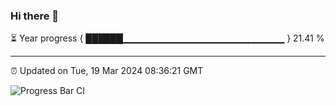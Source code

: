 ### Hi there 👋

⏳ Year progress { ██████▁▁▁▁▁▁▁▁▁▁▁▁▁▁▁▁▁▁▁▁▁▁▁▁ } 21.41 %

---

⏰ Updated on Tue, 19 Mar 2024 08:36:21 GMT

![Progress Bar CI](https://github.com/IshwaranRudhara/GIT-ACTION/workflows/Progress%20Bar%20CI/badge.svg)
